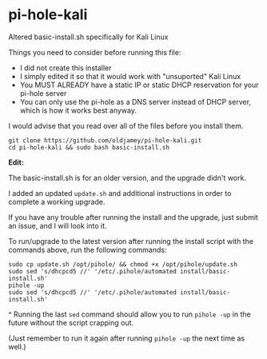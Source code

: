 # pi-hole-kali
Altered basic-install.sh specifically for Kali Linux

Things you need to consider before running this file:
- I did not create this installer
- I simply edited it so that it would work with "unsuported" Kali Linux
- You MUST ALREADY have a static IP or static DHCP reservation for your pi-hole server
- You can only use the pi-hole as a DNS server instead of DHCP server, which is how it works best anyway.

I would advise that you read over all of the files before you install them.

```
git clone https://github.com/oldjamey/pi-hole-kali.git
cd pi-hole-kali && sudo bash basic-install.sh
```

**Edit:**

The basic-install.sh is for an older version, and the upgrade didn't work.

I added an updated `update.sh` and additional instructions in order to complete a working upgrade.

If you have any trouble after running the install and the upgrade, just submit an issue, and I will look into it.

To run/upgrade to the latest version after running the install script with the commands above, run the following commands:

```
sudo cp update.sh /opt/pihole/ && chmod +x /opt/pihole/update.sh
sudo sed 's/dhcpcd5 //' '/etc/.pihole/automated install/basic-install.sh'
pihole -up
sudo sed 's/dhcpcd5 //' '/etc/.pihole/automated install/basic-install.sh'
```

^ Running the last `sed` command should allow you to run `pihole -up` in the future without the script crapping out.

(Just remember to run it again after running `pihole -up` the next time as well.)

